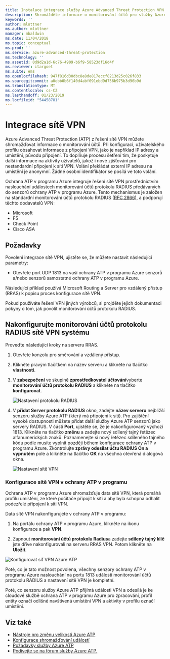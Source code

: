 ```yaml
---
title: Instalace integrace služby Azure Advanced Threat Protection VPN | Dokumentace Microsoftu
description: Shromážděte informace o monitorování účtů pro služby Azure ATP integrace sítě VPN.
keywords: ''
author: mlottner
ms.author: mlottner
manager: mbaldwin
ms.date: 11/04/2018
ms.topic: conceptual
ms.prod: ''
ms.service: azure-advanced-threat-protection
ms.technology: ''
ms.assetid: 0d9d2a1d-6c76-4909-b6f9-58523df16d4f
ms.reviewer: itargoet
ms.suite: ems
ms.openlocfilehash: 947f816d30dbc8e8de817eccf8213d25c026f833
ms.sourcegitcommit: a0ebb0b6f140d4abf091ebd9d756b975b3d96b9d
ms.translationtype: MT
ms.contentlocale: cs-CZ
ms.lasthandoff: 01/23/2019
ms.locfileid: "54458781"
---
```

# <a name="integrate-vpn"></a>Integrace sítě VPN

Azure Advanced Threat Protection (ATP) z řešení sítě VPN můžete shromažďovat informace o monitorování účtů. Při konfiguraci, uživatelského profilu obsahovat informace z připojení VPN, jako je například IP adresy a umístění, původu připojení. To doplňuje procesu šetření tím, že poskytuje další informace na aktivity uživatelů, jakož i nové zjišťování pro nestandardní připojení k síti VPN. Volání překládat externí IP adresu na umístění je anonymní. Žádné osobní identifikátor se posílá ve toto volání.

Ochrana ATP v programu Azure integruje řešení sítě VPN prostřednictvím naslouchání událostech monitorování účtů protokolu RADIUS předávaných do senzorů ochrany ATP v programu Azure. Tento mechanismus je založen na standardní monitorování účtů protokolu RADIUS ([RFC 2866](https://tools.ietf.org/html/rfc2866)), a podporují těchto dodavatelů VPN:

-   Microsoft
-   F5
-   Check Point
-   Cisco ASA

## <a name="prerequisites"></a>Požadavky

Povolení integrace sítě VPN, ujistěte se, že můžete nastavit následující parametry:

-   Otevřete port UDP 1813 na vaší ochrany ATP v programu Azure senzorů a/nebo senzorů samostatné ochrany ATP v programu Azure.


Následující příklad používá Microsoft Routing a Server pro vzdálený přístup (RRAS) k popisu proces konfigurace sítě VPN.

Pokud používáte řešení VPN jiných výrobců, si projděte jejich dokumentaci pokyny o tom, jak povolit monitorování účtů protokolu RADIUS.

## <a name="configure-radius-accounting-on-the-vpn-system"></a>Nakonfigurujte monitorování účtů protokolu RADIUS sítě VPN systému

Proveďte následující kroky na serveru RRAS.
 
1.  Otevřete konzolu pro směrování a vzdálený přístup.
2.  Klikněte pravým tlačítkem na název serveru a klikněte na tlačítko **vlastnosti**.
3.  V **zabezpečení** ve skupině **zprostředkovatel účtování**vyberte **monitorování účtů protokolu RADIUS** a klikněte na tlačítko **konfigurovat**.

    ![Nastavení protokolu RADIUS](./media/radius-setup.png)

4.  V **přidat Server protokolu RADIUS** okno, zadejte **název serveru** nejbližší senzoru služby Azure ATP (který má připojení k síti). Pro zajištění vysoké dostupnosti můžete přidat další služby Azure ATP senzorů jako servery RADIUS. V části **Port**, ujistěte se, že je nakonfigurovaný výchozí 1813. Klikněte na tlačítko **změnu** a zadejte nový sdílený tajný řetězec alfanumerických znaků. Poznamenejte si nový řetězec sdíleného tajného kódu podle musíte vyplnit později během konfigurace ochrany ATP v programu Azure. Zkontrolujte **zprávy odesílat účtu RADIUS On a vypnutém** pole a klikněte na tlačítko **OK** na všechna otevřená dialogová okna.
 
     ![Nastavení sítě VPN](./media/vpn-set-accounting.png)
     
### <a name="configure-vpn-in-atp"></a>Konfigurace sítě VPN v ochrany ATP v programu

Ochrana ATP v programu Azure shromažďuje data sítě VPN, která pomáhá profilu umístění, ze které počítače připojit k síti a aby byla schopna odhalit podezřelé připojení k síti VPN.

Data sítě VPN nakonfigurujete v ochrany ATP v programu:

1.  Na portálu ochrany ATP v programu Azure, klikněte na ikonu konfigurace a pak **VPN**.
 

2.  Zapnout **monitorování účtů protokolu Radius**a zadejte **sdílený tajný klíč** jste dříve nakonfigurovali na serveru RRAS VPN. Potom klikněte na **Uložit**.
 

  ![Konfigurovat síť VPN Azure ATP](./media/atp-vpn-radius.png)


Poté, co je tato možnost povolena, všechny senzory ochrany ATP v programu Azure naslouchání na portu 1813 události monitorování účtů protokolu RADIUS a nastavení sítě VPN je kompletní. 

 Poté, co senzoru služby Azure ATP přijímá události VPN a odesílá je ke cloudové službě ochrana ATP v programu Azure pro zpracování, profil entity označí odlišné navštívená umístění VPN a aktivity v profilu označí umístění.



## <a name="see-also"></a>Viz také
- [Nástroje pro změnu velikosti Azure ATP](http://aka.ms/aatpsizingtool)
- [Konfigurace shromažďování událostí](configure-event-collection.md)
- [Požadavky služby Azure ATP](atp-prerequisites.md)
- [Podívejte se na fórum služby Azure ATP.](https://aka.ms/azureatpcommunity)
